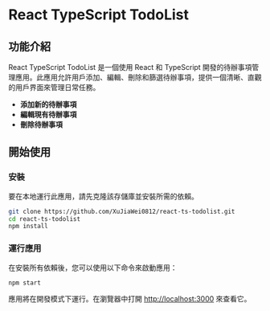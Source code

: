 # React TypeScript TodoList

## 功能介紹
React TypeScript TodoList 是一個使用 React 和 TypeScript 開發的待辦事項管理應用。此應用允許用戶添加、編輯、刪除和篩選待辦事項，提供一個清晰、直觀的用戶界面來管理日常任務。
- **添加新的待辦事項**
- **編輯現有待辦事項**
- **刪除待辦事項**

## 開始使用
### 安裝
要在本地運行此應用，請先克隆該存儲庫並安裝所需的依賴。
```bash
git clone https://github.com/XuJiaWei0812/react-ts-todolist.git
cd react-ts-todolist
npm install
```

### 運行應用
在安裝所有依賴後，您可以使用以下命令來啟動應用：
```bash
npm start
```
應用將在開發模式下運行。在瀏覽器中打開 [http://localhost:3000](http://localhost:3000) 來查看它。

